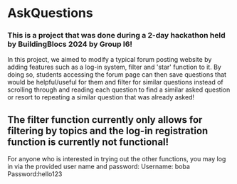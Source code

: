 # AskQuestions

### This is a project that was done during a 2-day hackathon held by BuildingBlocs 2024 by Group I6!

In this project, we aimed to modify a typical forum posting website by adding features such as a log-in system, filter and 'star' function to it. 
By doing so, students accessing the forum page can then save questions that would be helpful/useful for them and filter for similar questions instead of scrolling through and reading each question to find a similar asked question or resort to repeating a similar question that was already asked!

## The filter function currently only allows for filtering by topics and the log-in registration function is currently not functional!
For anyone who is interested in trying out the other functions, you may log in via the provided user name and password:
Username: boba
Password:hello123
